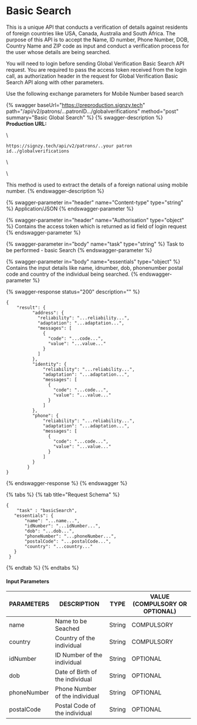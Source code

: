 # Basic Search

This is a unique API that conducts a verification of details against residents of foreign countries like USA, Canada, Australia and South Africa. The purpose of this API is to accept the Name, ID number, Phone Number, DOB, Country Name and ZIP code as input and conduct a verification process for the user whose details are being searched.

You will need to login before sending Global Verification Basic Search API request. You are required to pass the access token received from the login call, as authorization header in the request for Global Verification Basic Search API along with other parameters.

Use the following exchange parameters for Mobile Number based search

{% swagger baseUrl="https://preproduction.signzy.tech" path="/api/v2/patrons/...patronID.../globalverifications" method="post" summary="Basic Global Search" %}
{% swagger-description %}
**Production URL:**

\




`https://signzy.tech/api/v2/patrons/..your patron id../globalverifications`

\




\


This method is used to extract the details of a foreign national using mobile number.
{% endswagger-description %}

{% swagger-parameter in="header" name="Content-type" type="string" %}
Application/JSON
{% endswagger-parameter %}

{% swagger-parameter in="header" name="Authorisation" type="object" %}
Contains the access token which is returned as id field of login request
{% endswagger-parameter %}

{% swagger-parameter in="body" name="task" type="string" %}
Task to be performed - basic Search
{% endswagger-parameter %}

{% swagger-parameter in="body" name="essentials" type="object" %}
Contains the input details like name, idnumber, dob, phonenumber postal code and country of the individual being searched.
{% endswagger-parameter %}

{% swagger-response status="200" description="" %}
```
{
	"result": {
          "address": {
            "reliability": "...reliability...",
            "adaptation": "...adaptation...",
            "messages": [
              {
                "code": "...code...",
                "value": "...value..."
              }
            ]
          },
          "identity": {
              "reliability": "...reliability...",
              "adaptation": "...adaptation...",
              "messages": [
                {
                  "code": "...code...",
                  "value": "...value..."
                }
              ]
          },
          "phone": {
              "reliability": "...reliability...",
              "adaptation": "...adaptation...",
              "messages": [
                {
                  "code": "...code...",
                  "value": "...value..."
                }
              ]
          }
        }
}
```
{% endswagger-response %}
{% endswagger %}

{% tabs %}
{% tab title="Request Schema" %}
```
{
 	"task" : "basicSearch",
   "essentials": {
       "name": "...name...",
       "idNumber": "...idNumber...",
       "dob": "...dob...",
       "phoneNumber": "...phoneNumber...",
       "postalCode": "...postalCode...",
       "country": "...country..."
   }
 }
```
{% endtab %}
{% endtabs %}



#### Input Parameters

| PARAMETERS  | DESCRIPTION                     | TYPE   | VALUE (COMPULSORY OR OPTIONAL) |
| ----------- | ------------------------------- | ------ | ------------------------------ |
| name        | Name to be Seached              | String | COMPULSORY                     |
| country     | Country of the individual       | String | COMPULSORY                     |
| idNumber    | ID Number of the individual     | String | OPTIONAL                       |
| dob         | Date of Birth of the individual | String | OPTIONAL                       |
| phoneNumber | Phone Number of the individual  | String | OPTIONAL                       |
| postalCode  | Postal Code of the individual   | String | OPTIONAL                       |
